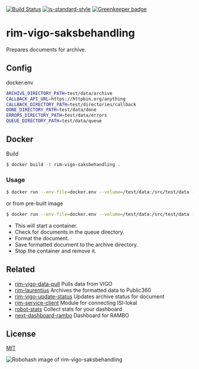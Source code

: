[![Build Status](https://travis-ci.org/telemark/rim-vigo-saksbehandling.svg?branch=master)](https://travis-ci.org/telemark/rim-vigo-saksbehandling)
[![js-standard-style](https://img.shields.io/badge/code%20style-standard-brightgreen.svg?style=flat)](https://github.com/feross/standard)
[![Greenkeeper badge](https://badges.greenkeeper.io/telemark/rim-vigo-saksbehandling.svg)](https://greenkeeper.io/)

# rim-vigo-saksbehandling

Prepares documents for archive.

## Config

docker.env

```bash
ARCHIVE_DIRECTORY_PATH=test/data/archive
CALLBACK_API_URL=https://httpbin.org/anything
CALLBACK_DIRECTORY_PATH=test/directories/callback
DONE_DIRECTORY_PATH=test/data/done
ERRORS_DIRECTORY_PATH=test/data/errors
QUEUE_DIRECTORY_PATH=test/data/queue
```

## Docker

Build

```bash
$ docker build -t rim-vigo-saksbehandling .
```

### Usage

```bash
$ docker run --env-file=docker.env --volume=/test/data:/src/test/data --rm rim-vigo-saksbehandling
```

or from pre-built image

```bash
$ docker run --env-file=docker.env --volume=/test/data:/src/test/data --rm telemark/rim-vigo-saksbehandling
```

- This will start a container. 
- Check for documents in the queue directory. 
- Format the document. 
- Save formatted document to the archive directory. 
- Stop the container and remove it.

## Related

- [rim-vigo-data-pull](https://github.com/telemark/rim-vigo-data-pull) Pulls data from VIGO
- [rim-laurentius](https://github.com/telemark/rim-laurentius) Archives the formatted data to Public360
- [rim-vigo-update-status](https://github.com/telemark/rim-vigo-update-status) Updates archive status for document
- [rim-service-client](https://github.com/telemark/rim-service-client) Module for connecting ISI-lokal
- [robot-stats](https://github.com/telemark/robot-stats) Collect stats for your dashboard
- [next-dashboard-rambo](https://github.com/telemark/next-dashboard-rambo) Dashboard for RAMBO

## License

[MIT](LICENSE)

![Robohash image of rim-vigo-saksbehandling](https://robots.kebabstudios.party/rim-vigo-saksbehandling.png "Robohash image of rim-vigo-saksbehandling")